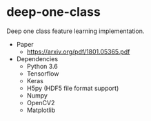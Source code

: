 # deep-one-class
Deep one class feature learning implementation.

* Paper
    * https://arxiv.org/pdf/1801.05365.pdf
* Dependencies
    * Python 3.6
    * Tensorflow
    * Keras
    * H5py (HDF5 file format support)
    * Numpy
    * OpenCV2
    * Matplotlib

